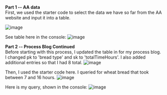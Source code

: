 <b>Part 1 -- AA data</b> </br>
First, we used the starter code to select the data we have so far from the AA website and input it into a table. 

![image](https://user-images.githubusercontent.com/86888346/137565548-831eb5e4-2459-4ddb-9ecd-1270ed4aacef.png)

See table here in the console:
![image](https://user-images.githubusercontent.com/86888346/137565383-38b0e4a3-ae2b-4cec-8cd5-486448f64760.png)

<b>Part 2 -- Process Blog Continued</b> </br>
Before starting with this process, I updated the table in for my process blog. I changed pk to 'bread type' and sk to 'totalTimeHours'. I also added additional entries so that I had 8 total. 
![image](https://user-images.githubusercontent.com/86888346/137593288-6f8d409c-0b1b-4f2e-8fbb-245460b41057.png)


Then, I used the starter code here. I queried for wheat bread that took between 7 and 16 hours.
![image](https://user-images.githubusercontent.com/86888346/137593213-561e8166-84aa-42af-ac0d-c5248474ce98.png)

Here is my query, shown in the console: 
![image](https://user-images.githubusercontent.com/86888346/137593365-60ab1e9b-704e-4e81-92fa-51397aa85bf0.png)

